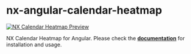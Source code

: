 # nx-angular-calendar-heatmap

[![NX Calendar Heatmap Preview](https://github.com/ngeenx/nx-calendar-heatmap/blob/main/docs/static/img/nx-calendar-heatmap-preview.gif?raw=true)](https://ngeenx.github.io/nx-calendar-heatmap/)

NX Calendar Heatmap for Angular. Please check the **[documentation](https://ngeenx.github.io/nx-calendar-heatmap/docs/category/angular)** for installation and usage.
